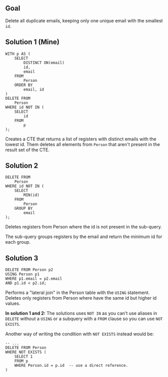 ## Goal
Delete all duplicate emails, keeping only one unique email with the smallest `id`.
## Solution 1 (Mine)
```PostgreSQL
WITH p AS (
    SELECT
        DISTINCT ON(email)
        id,
        email
    FROM
        Person
    ORDER BY
        email, id
)
DELETE FROM 
    Person
WHERE id NOT IN (
    SELECT
        id
    FROM
        p
);
```
Creates a CTE that returns a list of registers with distinct emails with the lowest id.
Them deletes all elements from `Person` that aren't present in the result set of the CTE.
## Solution 2
```PostgreSQL
DELETE FROM
    Person
WHERE id NOT IN (
    SELECT
        MIN(id)
    FROM
        Person
    GROUP BY
        email
);
```
Deletes registers from Person where the id is not present in the sub-query.

The sub-query groups registers by the email and return the minimum id for each group.
## Solution 3
```PostgreSQL
DELETE FROM Person p2
USING Person p1
WHERE p1.email = p2.email
AND p1.id < p2.id;
```
Performs a "lateral join" in the Person table with the `USING` statement.
Deletes only registers from Person where have the same id but higher id values.

**In solution 1 and 2:**
The solutions uses `NOT IN` as you can't use aliases in `DELETE` without a `USING` or a subquery with a  `FROM` clause so you can use `NOT EXISTS`.

Another way of writing the condition with `NOT EXISTS` instead would be:
```PostgreSQL
-- ...
DELETE FROM Person
WHERE NOT EXISTS (
	SELECT 1
	FROM p
	WHERE Person.id = p.id  -- use a direct reference.
)
```